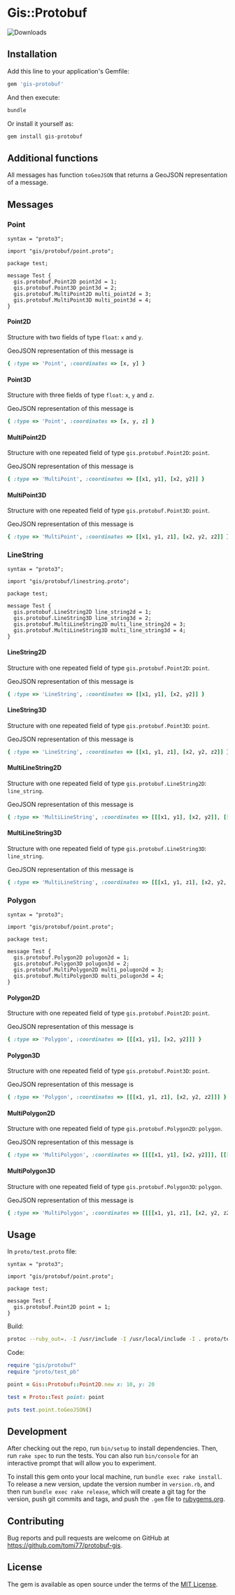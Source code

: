 # Gis::Protobuf

![Downloads](https://img.shields.io/gem/dt/gis-protobuf.svg)

## Installation

Add this line to your application's Gemfile:

```ruby
gem 'gis-protobuf'
```

And then execute:

~~~sh
bundle
~~~

Or install it yourself as:

~~~sh
gem install gis-protobuf
~~~

## Additional functions

All messages has function `toGeoJSON` that returns a GeoJSON representation of a message.

## Messages

### Point

~~~
syntax = "proto3";

import "gis/protobuf/point.proto";

package test;

message Test {
  gis.protobuf.Point2D point2d = 1;
  gis.protobuf.Point3D point3d = 2;
  gis.protobuf.MultiPoint2D multi_point2d = 3;
  gis.protobuf.MultiPoint3D multi_point3d = 4;
}
~~~

#### Point2D

Structure with two fields of type `float`: `x` and `y`.

GeoJSON representation of this message is

~~~ruby
{ :type => 'Point', :coordinates => [x, y] }
~~~

#### Point3D

Structure with three fields of type `float`: `x`, `y` and `z`.

GeoJSON representation of this message is

~~~ruby
{ :type => 'Point', :coordinates => [x, y, z] }
~~~

#### MultiPoint2D

Structure with one repeated field of type `gis.protobuf.Point2D`: `point`.

GeoJSON representation of this message is

~~~ruby
{ :type => 'MultiPoint', :coordinates => [[x1, y1], [x2, y2]] }
~~~

#### MultiPoint3D

Structure with one repeated field of type `gis.protobuf.Point3D`: `point`.

GeoJSON representation of this message is

~~~ruby
{ :type => 'MultiPoint', :coordinates => [[x1, y1, z1], [x2, y2, z2]] }
~~~

### LineString

~~~
syntax = "proto3";

import "gis/protobuf/linestring.proto";

package test;

message Test {
  gis.protobuf.LineString2D line_string2d = 1;
  gis.protobuf.LineString3D line_string3d = 2;
  gis.protobuf.MultiLineString2D multi_line_string2d = 3;
  gis.protobuf.MultiLineString3D multi_line_string3d = 4;
}
~~~

#### LineString2D

Structure with one repeated field of type `gis.protobuf.Point2D`: `point`.

GeoJSON representation of this message is

~~~ruby
{ :type => 'LineString', :coordinates => [[x1, y1], [x2, y2]] }
~~~

#### LineString3D

Structure with one repeated field of type `gis.protobuf.Point3D`: `point`.

GeoJSON representation of this message is

~~~ruby
{ :type => 'LineString', :coordinates => [[x1, y1, z1], [x2, y2, z2]] }
~~~

#### MultiLineString2D

Structure with one repeated field of type `gis.protobuf.LineString2D`: `line_string`.

GeoJSON representation of this message is

~~~ruby
{ :type => 'MultiLineString', :coordinates => [[[x1, y1], [x2, y2]], [[x3, y3], [x4, y4]]] }
~~~

#### MultiLineString3D

Structure with one repeated field of type `gis.protobuf.LineString3D`: `line_string`.

GeoJSON representation of this message is

~~~ruby
{ :type => 'MultiLineString', :coordinates => [[[x1, y1, z1], [x2, y2, z2]], [[x3, y3, z3], [x4, y4, z4]]] }
~~~

### Polygon

~~~
syntax = "proto3";

import "gis/protobuf/point.proto";

package test;

message Test {
  gis.protobuf.Polygon2D polugon2d = 1;
  gis.protobuf.Polygon3D polugon3d = 2;
  gis.protobuf.MultiPolygon2D multi_polugon2d = 3;
  gis.protobuf.MultiPolygon3D multi_polugon3d = 4;
}
~~~

#### Polygon2D

Structure with one repeated field of type `gis.protobuf.Point2D`: `point`.

GeoJSON representation of this message is

~~~ruby
{ :type => 'Polygon', :coordinates => [[[x1, y1], [x2, y2]]] }
~~~

#### Polygon3D

Structure with one repeated field of type `gis.protobuf.Point3D`: `point`.

GeoJSON representation of this message is

~~~ruby
{ :type => 'Polygon', :coordinates => [[[x1, y1, z1], [x2, y2, z2]]] }
~~~

#### MultiPolygon2D

Structure with one repeated field of type `gis.protobuf.Polygon2D`: `polygon`.

GeoJSON representation of this message is

~~~ruby
{ :type => 'MultiPolygon', :coordinates => [[[[x1, y1], [x2, y2]]], [[[x3, y3], [x4, y4]]]] }
~~~

#### MultiPolygon3D

Structure with one repeated field of type `gis.protobuf.Polygon3D`: `polygon`.

GeoJSON representation of this message is

~~~ruby
{ :type => 'MultiPolygon', :coordinates => [[[[x1, y1, z1], [x2, y2, z2]]], [[[x3, y3, z3], [x4, y4, z4]]]] }
~~~

## Usage

In `proto/test.proto` file:

~~~
syntax = "proto3";

import "gis/protobuf/point.proto";

package test;

message Test {
  gis.protobuf.Point2D point = 1;
}
~~~

Build:

~~~sh
protoc --ruby_out=. -I /usr/include -I /usr/local/include -I . proto/test.proto
~~~

Code:

~~~ruby
require "gis/protobuf"
require "proto/test_pb"

point = Gis::Protobuf::Point2D.new x: 10, y: 20

test = Proto::Test point: point

puts test.point.toGeoJSON()
~~~

## Development

After checking out the repo, run `bin/setup` to install dependencies. Then, run `rake spec` to run the tests. You can also run `bin/console` for an interactive prompt that will allow you to experiment.

To install this gem onto your local machine, run `bundle exec rake install`. To release a new version, update the version number in `version.rb`, and then run `bundle exec rake release`, which will create a git tag for the version, push git commits and tags, and push the `.gem` file to [rubygems.org](https://rubygems.org).

## Contributing

Bug reports and pull requests are welcome on GitHub at https://github.com/tomi77/protobuf-gis.

## License

The gem is available as open source under the terms of the [MIT License](http://opensource.org/licenses/MIT).
